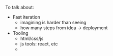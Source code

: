 To talk about:

- Fast iteration
    * imagining is harder than seeing
    * how many steps from idea -> deployment
- Tooling
    * html/css/js
    * js tools: react, etc
    * 